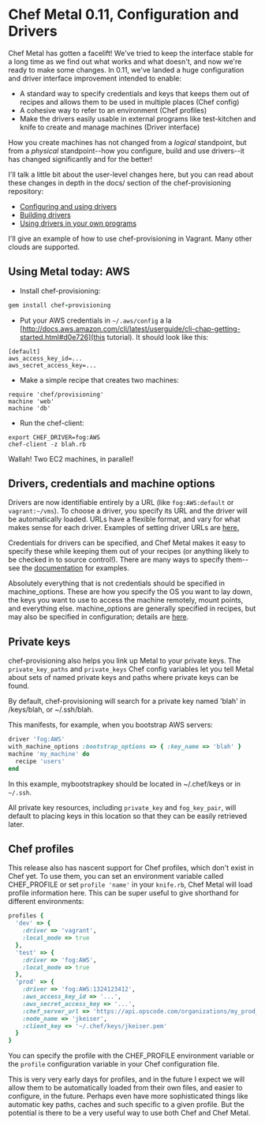 # Chef Metal 0.11, Configuration and Drivers

Chef Metal has gotten a facelift!  We've tried to keep the interface stable for a long time as we find out what works and what doesn't, and now we're ready to make some changes.  In 0.11, we've landed a huge configuration and driver interface improvement intended to enable:

- A standard way to specify credentials and keys that keeps them out of recipes and allows them to be used in multiple places (Chef config)
- A cohesive way to refer to an environment (Chef profiles)
- Make the drivers easily usable in external programs like test-kitchen and knife to create and manage machines (Driver interface)

How you create machines has not changed from a *logical* standpoint, but from a *physical* standpoint--how you configure, build and use drivers--it has changed significantly and for the better!

I'll talk a little bit about the user-level changes here, but you can read about these changes in depth in the docs/ section of the chef-provisioning repository:

- [Configuring and using drivers](https://github.com/opscode/chef-provisioning/blob/master/docs/configuration.md#configuring-and-using-metal-drivers)
- [Building drivers](https://github.com/opscode/chef-provisioning/blob/master/docs/building_drivers.md#writing-drivers)
- [Using drivers in your own programs](https://github.com/opscode/chef-provisioning/blob/master/docs/embedding.md)

I'll give an example of how to use chef-provisioning in Vagrant.  Many other clouds are supported.

## Using Metal today: AWS

- Install chef-provisioning:
```ruby
gem install chef-provisioning
```
- Put your AWS credentials in `~/.aws/config` a la [http://docs.aws.amazon.com/cli/latest/userguide/cli-chap-getting-started.html#d0e726](this tutorial).  It should look like this:
```
[default]
aws_access_key_id=...
aws_secret_access_key=...
```
- Make a simple recipe that creates two machines:
```
require 'chef/provisioning'
machine 'web'
machine 'db'
```
- Run the chef-client:
```
export CHEF_DRIVER=fog:AWS
chef-client -z blah.rb
```

Wallah!  Two EC2 machines, in parallel!

## Drivers, credentials and machine options

Drivers are now identifiable entirely by a URL (like `fog:AWS:default` or `vagrant:~/vms`).  To choose a driver, you specify its URL and the driver will be automatically loaded.  URLs have a flexible format, and vary for what makes sense for each driver.  Examples of setting driver URLs are [here.](https://github.com/opscode/chef-provisioning/blob/master/docs/configuration.md#setting-the-driver-with-a-driver-url)

Credentials for drivers can be specified, and Chef Metal makes it easy to specify these while keeping them out of your recipes (or anything likely to be checked in to source control!).  There are many ways to specify them--see the [documentation](https://github.com/opscode/chef-provisioning/blob/master/docs/configuration.md#credentials-configuration-in-chef) for examples.

Absolutely everything that is not credentials should be specified in machine_options.  These are how you specify the OS you want to lay down, the keys you want to use to access the machine remotely, mount points, and everything else.  machine_options are generally specified in recipes, but may also be specified in configuration; details are [here]().

## Private keys

chef-provisioning also helps you link up Metal to your private keys.  The `private_key_paths` and `private_keys` Chef config variables let you tell Metal about sets of named private keys and paths where private keys can be found.

By default, chef-provisioning will search for a private key named 'blah' in <config dir>/keys/blah, or ~/.ssh/blah.

This manifests, for example, when you bootstrap AWS servers:

```ruby
driver 'fog:AWS'
with_machine_options :bootstrap_options => { :key_name => 'blah' }
machine 'my_machine' do
  recipe 'users'
end
```

In this example, mybootstrapkey should be located in ~/.chef/keys or in `~/.ssh`.

All private key resources, including `private_key` and `fog_key_pair`, will default to placing keys in this location so that they can be easily retrieved later.

## Chef profiles

This release also has nascent support for Chef profiles, which don't exist in Chef yet.  To use them, you can set an environment variable called CHEF_PROFILE or set `profile 'name'` in your `knife.rb`, Chef Metal will load profile information here.  This can be super useful to give shorthand for different environments:

```ruby
profiles {
  'dev' => {
    :driver => 'vagrant',
    :local_mode => true
  },
  'test' => {
    :driver => 'fog:AWS',
    :local_mode => true
  },
  'prod' => {
    :driver => 'fog:AWS:1324123412',
    :aws_access_key_id => '...',
    :aws_secret_access_key => '...',
    :chef_server_url => 'https://api.opscode.com/organizations/my_prod_org',
    :node_name => 'jkeiser',
    :client_key => '~/.chef/keys/jkeiser.pem'
  }
}
```

You can specify the profile with the CHEF_PROFILE environment variable or the `profile` configuration variable in your Chef configuration file.

This is very very early days for profiles, and in the future I expect we will allow them to be automatically loaded from their own files, and easier to configure, in the future.  Perhaps even have more sophisticated things like automatic key paths, caches and such specific to a given profile.  But the potential is there to be a very useful way to use both Chef and Chef Metal.
